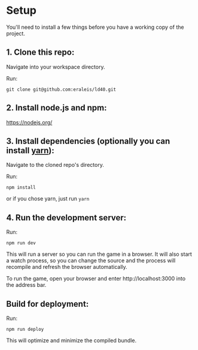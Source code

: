 # Setup
You'll need to install a few things before you have a working copy of the project.

## 1. Clone this repo:

Navigate into your workspace directory.

Run:

```git clone git@github.com:eraleis/ld40.git```

## 2. Install node.js and npm:

https://nodejs.org/


## 3. Install dependencies (optionally you can install [yarn](https://yarnpkg.com/)):

Navigate to the cloned repo's directory.

Run:

```npm install```

or if you chose yarn, just run ```yarn```

## 4. Run the development server:

Run:

```npm run dev```

This will run a server so you can run the game in a browser. It will also start a watch process, so you can change the source and the process will recompile and refresh the browser automatically.

To run the game, open your browser and enter http://localhost:3000 into the address bar.


## Build for deployment:

Run:

```npm run deploy```

This will optimize and minimize the compiled bundle.
